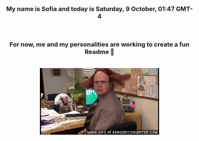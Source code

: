 


<div align="center">
<h3 >My name is Sofia and today is Saturday, 9 October, 01:47 GMT-4</h3><br>
<h3 >For now, me and my personalities are working to create a fun Readme 👋
</h3><br>
<img src='img/dwight.gif' alt='working...'/>
</div>
